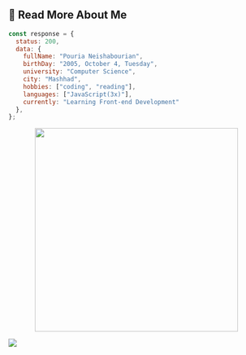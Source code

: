 ##  📜 Read More About Me
```javascript
const response = {
  status: 200,
  data: {
    fullName: "Pouria Neishabourian",
    birthDay: "2005, October 4, Tuesday",
    university: "Computer Science",
    city: "Mashhad",
    hobbies: ["coding", "reading"],
    languages: ["JavaScript(3x)"],
    currently: "Learning Front-end Development"
  },
};
```
<p align="center">
  <img src="https://camo.githubusercontent.com/32f8c02627301a5b66691d277231cf1c4dff95398b1f44d0520eac5a1d6d1391/68747470733a2f2f6d65646961342e67697068792e636f6d2f6d656469612f336b50446d6f5764427051504e68436e55472f67697068792e676966" width="400px" />
</p>

<a align ="center">
  <img src="https://visitcount.itsvg.in/api?id=poriNSH&label=Profile%20Views&color=12&icon=1&pretty=true" />
</a>
